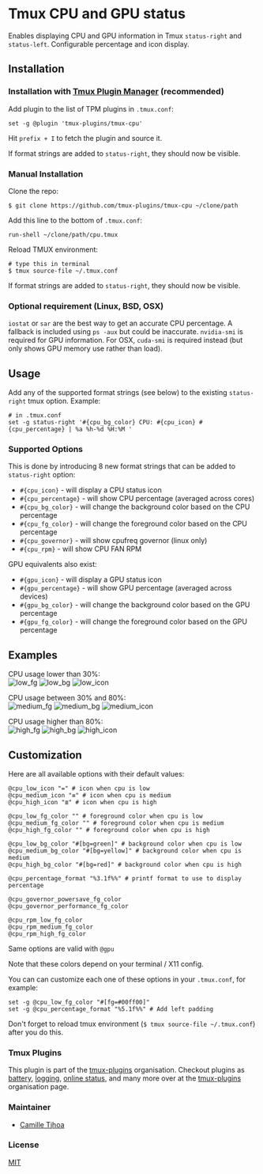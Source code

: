 # Tmux CPU and GPU status

Enables displaying CPU and GPU information in Tmux `status-right` and `status-left`.
Configurable percentage and icon display.

## Installation
### Installation with [Tmux Plugin Manager](https://github.com/tmux-plugins/tpm) (recommended)

Add plugin to the list of TPM plugins in `.tmux.conf`:

    set -g @plugin 'tmux-plugins/tmux-cpu'

Hit `prefix + I` to fetch the plugin and source it.

If format strings are added to `status-right`, they should now be visible.

### Manual Installation

Clone the repo:

    $ git clone https://github.com/tmux-plugins/tmux-cpu ~/clone/path

Add this line to the bottom of `.tmux.conf`:

    run-shell ~/clone/path/cpu.tmux

Reload TMUX environment:

    # type this in terminal
    $ tmux source-file ~/.tmux.conf

If format strings are added to `status-right`, they should now be visible.

### Optional requirement (Linux, BSD, OSX)

`iostat` or `sar` are the best way to get an accurate CPU percentage.
A fallback is included using `ps -aux` but could be inaccurate.
`nvidia-smi` is required for GPU information.
For OSX, `cuda-smi` is required instead (but only shows GPU memory use rather
than load).

## Usage

Add any of the supported format strings (see below) to the existing `status-right` tmux option.
Example:

    # in .tmux.conf
    set -g status-right '#{cpu_bg_color} CPU: #{cpu_icon} #{cpu_percentage} | %a %h-%d %H:%M '

### Supported Options

This is done by introducing 8 new format strings that can be added to
`status-right` option:

 - `#{cpu_icon}` - will display a CPU status icon
 - `#{cpu_percentage}` - will show CPU percentage (averaged across cores)
 - `#{cpu_bg_color}` - will change the background color based on the CPU percentage
 - `#{cpu_fg_color}` - will change the foreground color based on the CPU percentage
 - `#{cpu_governor}` - will show cpufreq governor (linux only)
 - `#{cpu_rpm}` - will show CPU FAN RPM

GPU equivalents also exist:

 - `#{gpu_icon}` - will display a GPU status icon
 - `#{gpu_percentage}` - will show GPU percentage (averaged across devices)
 - `#{gpu_bg_color}` - will change the background color based on the GPU percentage
 - `#{gpu_fg_color}` - will change the foreground color based on the GPU percentage

## Examples

CPU usage lower than 30%:<br/>
![low_fg](/screenshots/low_fg.png)
![low_bg](/screenshots/low_bg.png)
![low_icon](/screenshots/low_icon.png)

CPU usage between 30% and 80%:<br/>
![medium_fg](/screenshots/medium_fg.png)
![medium_bg](/screenshots/medium_bg.png)
![medium_icon](/screenshots/medium_icon.png)

CPU usage higher than 80%:<br/>
![high_fg](/screenshots/high_fg.png)
![high_bg](/screenshots/high_bg.png)
![high_icon](/screenshots/high_icon.png)

## Customization

Here are all available options with their default values:

```shell
@cpu_low_icon "=" # icon when cpu is low
@cpu_medium_icon "≡" # icon when cpu is medium
@cpu_high_icon "≣" # icon when cpu is high

@cpu_low_fg_color "" # foreground color when cpu is low
@cpu_medium_fg_color "" # foreground color when cpu is medium
@cpu_high_fg_color "" # foreground color when cpu is high

@cpu_low_bg_color "#[bg=green]" # background color when cpu is low
@cpu_medium_bg_color "#[bg=yellow]" # background color when cpu is medium
@cpu_high_bg_color "#[bg=red]" # background color when cpu is high

@cpu_percentage_format "%3.1f%%" # printf format to use to display percentage

@cpu_governor_powersave_fg_color
@cpu_governor_performance_fg_color

@cpu_rpm_low_fg_color
@cpu_rpm_medium_fg_color
@cpu_rpm_high_fg_color
```

Same options are valid with `@gpu`

Note that these colors depend on your terminal / X11 config.

You can can customize each one of these options in your `.tmux.conf`, for example:

```shell
set -g @cpu_low_fg_color "#[fg=#00ff00]"
set -g @cpu_percentage_format "%5.1f%%" # Add left padding
```

Don't forget to reload tmux environment (`$ tmux source-file ~/.tmux.conf`)
after you do this.

### Tmux Plugins

This plugin is part of the [tmux-plugins](https://github.com/tmux-plugins) organisation. Checkout plugins as [battery](https://github.com/tmux-plugins/tmux-battery), [logging](https://github.com/tmux-plugins/tmux-logging), [online status](https://github.com/tmux-plugins/tmux-online-status), and many more over at the [tmux-plugins](https://github.com/tmux-plugins) organisation page.

### Maintainer

 - [Camille Tjhoa](https://github.com/ctjhoa)

### License

[MIT](LICENSE.md)
